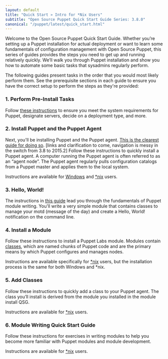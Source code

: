 ```yaml
---
layout: default
title: "Quick Start » Intro for *Nix Users"
subtitle: "Open Source Puppet Quick Start Guide Series: 3.8.0"
canonical: "/puppet/latest/quick_start.html"
---
```


Welcome to the Open Source Puppet Quick Start Guide. Whether you’re setting up a Puppet installation for actual deployment or want to learn some fundamentals of configuration management with Open Source Puppet, this series of guides provides the steps you need to get up and running relatively quickly. We’ll walk you through Puppet installation and show you how to automate some basic tasks that sysadmins regularly perform.

The following guides present tasks in the order that you would most likely perform them. See the prerequisite sections in each guide to ensure you have the correct setup to perform the steps as they're provided:

### 1. Perform Pre-Install Tasks
Follow [these instructions](./install_pre.html) to ensure you meet the system requirements for Puppet, designate servers, decide on a deployment type, and more.

### 2. Install Puppet and the Puppet Agent
Next, you'll be installing Puppet and the Puppet agent. [This is the clearest guide for doing so](#/install_linux.html). [links and clarification to come, navigation is messy in the switch from 3.8 to 2015.2]
Follow these instructions to quickly install a Puppet agent. A computer running the Puppet agent is often referred to as an “agent node”. The Puppet agent regularly pulls configuration catalogs from a Puppet master and applies them to the local system.

Instructions are available for [Windows](./quick_start_install_agents_windows.html) and [*nix](./install_linux.html) users.

### 3. Hello, World!
The instructions in [this guide](./quick_start_helloworld.html) lead you through the fundamentals of Puppet module writing. You'll write a very simple module that contains classes to manage your motd (message of the day) and create a Hello, World! notification on the command line.

### 4. Install a Module
Follow these instructions to install a Puppet Labs module. Modules contain [classes](./puppet/3.8/reference/lang_classes.html), which are named chunks of Puppet code and are the primary means by which Puppet configures and manages nodes.

Instructions are available specifically for [*nix](./quick_start_module_install_nix.html) users, but the installation process is the same for both Windows and *nix.

### 5. Add Classes
Follow these instructions to quickly add a class to your Puppet agent. The class you’ll install is derived from the module you installed in the module install QSG.

Instructions are available for [*nix](./quick_start_adding_class_nix.html) users.


### 6. Module Writing Quick Start Guide
Follow these instructions for exercises in writing modules to help you become more familiar with Puppet modules and module development.

Instructions are available for [*nix](./quick_writing_nix.html) users.



